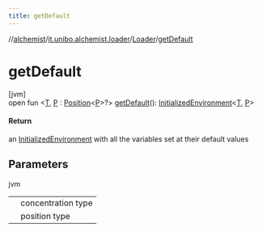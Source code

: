 ```yaml
---
title: getDefault
---
```

//[alchemist](../../../index.html)/[it.unibo.alchemist.loader](../index.html)/[Loader](index.html)/[getDefault](get-default.html)



# getDefault



[jvm]\
open fun <[T](get-default.html), [P](get-default.html) : [Position](../../it.unibo.alchemist.model.interfaces/-position/index.html)<[P](../../it.unibo.alchemist.loader.shapes/-rectangle/index.html)>?> [getDefault](get-default.html)(): [InitializedEnvironment](../-initialized-environment/index.html)<[T](https://docs.oracle.com/javase/8/docs/api/java/lang/Iterable.html), [P](../../it.unibo.alchemist.loader.shapes/-rectangle/index.html)>



#### Return



an [InitializedEnvironment](../-initialized-environment/index.html) with all the variables set at their default values



## Parameters


jvm

| | |
|---|---|
| <T> | concentration type |
| <P> | position type |




